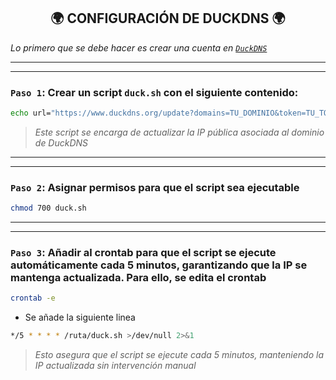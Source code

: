 <h2 align="center"> 🌍 CONFIGURACIÓN DE DUCKDNS 🌍 </h2>

*Lo primero que se debe hacer es crear una cuenta en [`DuckDNS`](https://www.duckdns.org/)*

---

---

### `Paso 1`: Crear un script `duck.sh` con el siguiente contenido: 

```bash
echo url="https://www.duckdns.org/update?domains=TU_DOMINIO&token=TU_TOKEN&ip=" | curl -k -o duck.log -K -
```
> *Este script se encarga de actualizar la IP pública asociada al dominio de DuckDNS*

---

---

### `Paso 2`: Asignar permisos para que el script sea ejecutable

```bash
chmod 700 duck.sh
```

---

---

### `Paso 3`: Añadir al crontab para que el script se ejecute automáticamente cada 5 minutos, garantizando que la IP se mantenga actualizada. Para ello, se edita el crontab

```bash
crontab -e
```

  - Se añade la siguiente linea

```bash
*/5 * * * * /ruta/duck.sh >/dev/null 2>&1
```


> *Esto asegura que el script se ejecute cada 5 minutos, manteniendo la IP actualizada sin intervención manual*

